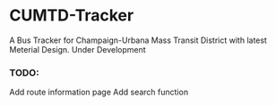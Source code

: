 # CUMTD-Tracker

A Bus Tracker for Champaign-Urbana Mass Transit District with latest Meterial Design. Under Development

### TODO:
Add route information page
Add search function
